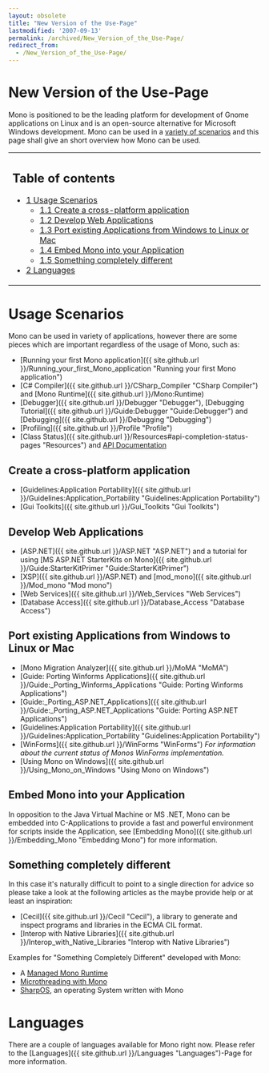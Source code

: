 ```yaml
---
layout: obsolete
title: "New Version of the Use-Page"
lastmodified: '2007-09-13'
permalink: /archived/New_Version_of_the_Use-Page/
redirect_from:
  - /New_Version_of_the_Use-Page/
---
```


New Version of the Use-Page
===========================

 Mono is positioned to be the leading platform for development of Gnome applications on Linux and is an open-source alternative for Microsoft Windows development. Mono can be used in a [variety of scenarios](#usage-scenarios) and this page shall give an short overview how Mono can be used.

<table>
<col width="100%" />
<tbody>
<tr class="odd">
<td align="left"><h2>Table of contents</h2>
<ul>
<li><a href="#usage-scenarios">1 Usage Scenarios</a>
<ul>
<li><a href="#create-a-cross-platform-application">1.1 Create a cross-platform application</a></li>
<li><a href="#develop-web-applications">1.2 Develop Web Applications</a></li>
<li><a href="#port-existing-applications-from-windows-to-linux-or-mac">1.3 Port existing Applications from Windows to Linux or Mac</a></li>
<li><a href="#embed-mono-into-your-application">1.4 Embed Mono into your Application</a></li>
<li><a href="#something-completely-different">1.5 Something completely different</a></li>
</ul></li>
<li><a href="#languages">2 Languages</a></li>
</ul></td>
</tr>
</tbody>
</table>

Usage Scenarios
===============

Mono can be used in variety of applications, however there are some pieces which are important regardless of the usage of Mono, such as:

-   [Running your first Mono application]({{ site.github.url }}/Running_your_first_Mono_application "Running your first Mono application")
-   [C\# Compiler]({{ site.github.url }}/CSharp_Compiler "CSharp Compiler") and [Mono Runtime]({{ site.github.url }}/Mono:Runtime)
-   [Debugger]({{ site.github.url }}/Debugger "Debugger"), [Debugging Tutorial]({{ site.github.url }}/Guide:Debugger "Guide:Debugger") and [Debugging]({{ site.github.url }}/Debugging "Debugging")
-   [Profiling]({{ site.github.url }}/Profile "Profile")
-   [Class Status]({{ site.github.url }}/Resources#api-completion-status-pages "Resources") and [API Documentation](http://www.go-mono.com/docs/)

Create a cross-platform application
-----------------------------------

-   [Guidelines:Application Portability]({{ site.github.url }}/Guidelines:Application_Portability "Guidelines:Application Portability")
-   [Gui Toolkits]({{ site.github.url }}/Gui_Toolkits "Gui Toolkits")

Develop Web Applications
------------------------

-   [ASP.NET]({{ site.github.url }}/ASP.NET "ASP.NET") and a tutorial for using [MS ASP.NET StarterKits on Mono]({{ site.github.url }}/Guide:StarterKitPrimer "Guide:StarterKitPrimer")
-   [XSP]({{ site.github.url }}/ASP.NET) and [mod\_mono]({{ site.github.url }}/Mod_mono "Mod mono")
-   [Web Services]({{ site.github.url }}/Web_Services "Web Services")
-   [Database Access]({{ site.github.url }}/Database_Access "Database Access")

Port existing Applications from Windows to Linux or Mac
-------------------------------------------------------

-   [Mono Migration Analyzer]({{ site.github.url }}/MoMA "MoMA")
-   [Guide: Porting Winforms Applications]({{ site.github.url }}/Guide:_Porting_Winforms_Applications "Guide: Porting Winforms Applications")
-   [Guide:\_Porting\_ASP.NET\_Applications]({{ site.github.url }}/Guide:_Porting_ASP.NET_Applications "Guide: Porting ASP.NET Applications")
-   [Guidelines:Application Portability]({{ site.github.url }}/Guidelines:Application_Portability "Guidelines:Application Portability")
-   [WinForms]({{ site.github.url }}/WinForms "WinForms") *For information about the current status of Monos WinForms implementation.*
-   [Using Mono on Windows]({{ site.github.url }}/Using_Mono_on_Windows "Using Mono on Windows")

Embed Mono into your Application
--------------------------------

In opposition to the Java Virtual Machine or MS .NET, Mono can be embedded into C-Applications to provide a fast and powerful environment for scripts inside the Application, see [Embedding Mono]({{ site.github.url }}/Embedding_Mono "Embedding Mono") for more information.

Something completely different
------------------------------

In this case it's naturally difficult to point to a single direction for advice so please take a look at the following articles as the maybe provide help or at least an inspiration:

-   [Cecil]({{ site.github.url }}/Cecil "Cecil"), a library to generate and inspect programs and libraries in the ECMA CIL format.
-   [Interop with Native Libraries]({{ site.github.url }}/Interop_with_Native_Libraries "Interop with Native Libraries")

Examples for "Something Completely Different" developed with Mono:

-   A [Managed Mono Runtime](http://razor.occams.info/blog/2006/09/05/a-managed-runtime/)
-   [Microthreading with Mono](http://tirania.org/blog/archive/2006/Jun-07-1.html)
-   [SharpOS](http://sharpos.sourceforge.net/), an operating System written with Mono

Languages
=========

There are a couple of languages available for Mono right now. Please refer to the [Languages]({{ site.github.url }}/Languages "Languages")-Page for more information.

